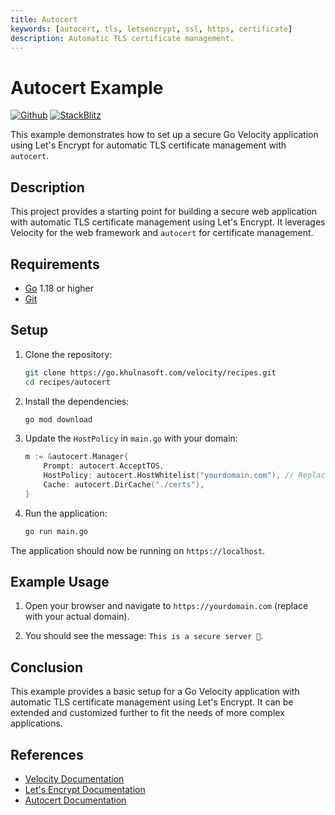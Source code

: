 ```yaml
---
title: Autocert
keywords: [autocert, tls, letsencrypt, ssl, https, certificate]
description: Automatic TLS certificate management.
---
```


# Autocert Example

[![Github](https://img.shields.io/static/v1?label=&message=Github&color=2ea44f&style=for-the-badge&logo=github)](https://go.khulnasoft.com/velocity/recipes/tree/master/autocert) [![StackBlitz](https://img.shields.io/static/v1?label=&message=StackBlitz&color=2ea44f&style=for-the-badge&logo=StackBlitz)](https://stackblitz.com/github/khulnasoft/recipes/tree/master/autocert)

This example demonstrates how to set up a secure Go Velocity application using Let's Encrypt for automatic TLS certificate management with `autocert`.

## Description

This project provides a starting point for building a secure web application with automatic TLS certificate management using Let's Encrypt. It leverages Velocity for the web framework and `autocert` for certificate management.

## Requirements

- [Go](https://golang.org/dl/) 1.18 or higher
- [Git](https://git-scm.com/downloads)

## Setup

1. Clone the repository:
    ```bash
    git clone https://go.khulnasoft.com/velocity/recipes.git
    cd recipes/autocert
    ```

2. Install the dependencies:
    ```bash
    go mod download
    ```

3. Update the `HostPolicy` in `main.go` with your domain:
    ```go
    m := &autocert.Manager{
        Prompt: autocert.AcceptTOS,
        HostPolicy: autocert.HostWhitelist("yourdomain.com"), // Replace with your domain
        Cache: autocert.DirCache("./certs"),
    }
    ```

4. Run the application:
    ```bash
    go run main.go
    ```

The application should now be running on `https://localhost`.

## Example Usage

1. Open your browser and navigate to `https://yourdomain.com` (replace with your actual domain).

2. You should see the message: `This is a secure server 👮`.

## Conclusion

This example provides a basic setup for a Go Velocity application with automatic TLS certificate management using Let's Encrypt. It can be extended and customized further to fit the needs of more complex applications.

## References

- [Velocity Documentation](https://docs.khulnasoft.io)
- [Let's Encrypt Documentation](https://letsencrypt.org/docs/)
- [Autocert Documentation](https://pkg.go.dev/golang.org/x/crypto/acme/autocert)
